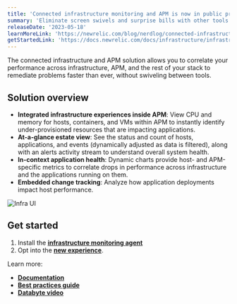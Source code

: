 ```yaml
---
title: 'Connected infrastructure monitoring and APM is now in public preview'
summary: 'Eliminate screen swivels and surprise bills with other tools'
releaseDate: '2023-05-18'
learnMoreLink: 'https://newrelic.com/blog/nerdlog/connected-infrastructure-and-apm'
getStartedLink: 'https://docs.newrelic.com/docs/infrastructure/infrastructure-ui-pages/hosts-new-view/'
---
```


The connected infrastructure and APM solution allows you to correlate your performance across infrastructure, APM, and the rest of your stack to remediate problems faster than ever, without swiveling between tools.

## Solution overview

- **Integrated infrastructure experiences inside APM**: View CPU and memory for hosts, containers, and VMs within APM to instantly identify under-provisioned resources that are impacting applications.
- **At-a-glance estate view**: See the status and count of hosts, applications, and events (dynamically adjusted as data is filtered), along with an alerts activity stream to understand overall system health.
- **In-context application health**: Dynamic charts provide host- and APM-specific metrics to correlate drops in performance across infrastructure and the applications running on them.
- **Embedded change tracking**: Analyze how application deployments impact host performance.

![Infra UI](/images/infra-ui.webp 'The infra opt-in UI experience')

## Get started

1. Install the [**infrastructure monitoring agent**](https://docs.newrelic.com/docs/infrastructure/install-infrastructure-agent/get-started/install-infrastructure-agent/)
2. Opt into the [**new experience**](https://docs.newrelic.com/docs/infrastructure/infrastructure-ui-pages/hosts-new-view/).

Learn more:

- [**Documentation**](https://docs.newrelic.com/docs/infrastructure/infrastructure-monitoring/get-started/get-started-infrastructure-monitoring/)
- [**Best practices guide**](https://docs.newrelic.com/docs/new-relic-solutions/best-practices-guides/full-stack-observability/infrastructure-monitoring-best-practices-guide/)
- [**Databyte video**](https://www.youtube.com/watch?v=X1MjJ_k6LNs)

